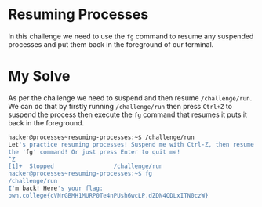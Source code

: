 # Resuming Processes
In this challenge we need to use the `fg` command to resume any suspended processes and put them back in the foreground of our terminal.

# My Solve
As per the challenge we need to suspend and then resume `/challenge/run`. We can do that by firstly running `/challenge/run` then press `Ctrl+Z` to suspend the process then execute the `fg` command that resumes it puts it back in the foreground.
```bash
hacker@processes~resuming-processes:~$ /challenge/run
Let's practice resuming processes! Suspend me with Ctrl-Z, then resume me with 
the 'fg' command! Or just press Enter to quit me!
^Z
[1]+  Stopped                 /challenge/run
hacker@processes~resuming-processes:~$ fg
/challenge/run
I'm back! Here's your flag:
pwn.college{cVNrGBMH1MURP0Te4nPUsh6wcLP.dZDN4QDLxITN0czW}
